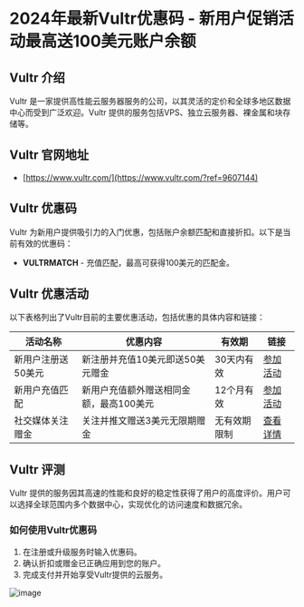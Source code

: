 # 2024年最新Vultr优惠码 - 新用户促销活动最高送100美元账户余额

## Vultr 介绍
Vultr 是一家提供高性能云服务器服务的公司，以其灵活的定价和全球多地区数据中心而受到广泛欢迎。Vultr 提供的服务包括VPS、独立云服务器、裸金属和块存储等。

## Vultr 官网地址
- [https://www.vultr.com/](https://www.vultr.com/?ref=9607144)

## Vultr 优惠码
Vultr 为新用户提供吸引力的入门优惠，包括账户余额匹配和直接折扣。以下是当前有效的优惠码：
- **VULTRMATCH** - 充值匹配，最高可获得100美元的匹配金。

## Vultr 优惠活动
以下表格列出了Vultr目前的主要优惠活动，包括优惠的具体内容和链接：

| 活动名称         | 优惠内容                  | 有效期         | 链接                                      |
|---------------|-------------------------|-------------|------------------------------------------|
| 新用户注册送50美元  | 新注册并充值10美元即送50美元赠金  | 30天内有效       | [参加活动](https://www.vultr.com/?ref=9607145-8H)       |
| 新用户充值匹配    | 新用户充值额外赠送相同金额，最高100美元 | 12个月有效      | [参加活动](https://www.vultr.com/?ref=9607145-8H)       |
| 社交媒体关注赠金  | 关注并推文赠送3美元无限期赠金     | 无有效期限制      | [查看详情](https://www.vultr.com/?ref=9607145-8H) |

## Vultr 评测
Vultr 提供的服务因其高速的性能和良好的稳定性获得了用户的高度评价。用户可以选择全球范围内多个数据中心，实现优化的访问速度和数据冗余。

### 如何使用Vultr优惠码
1. 在注册或升级服务时输入优惠码。
2. 确认折扣或赠金已正确应用到您的账户。
3. 完成支付并开始享受Vultr提供的云服务。

![image](https://github.com/susananaborsk65/Vultr/assets/167602956/d3a32067-050e-455e-a0f6-9607b0f15cf6)
